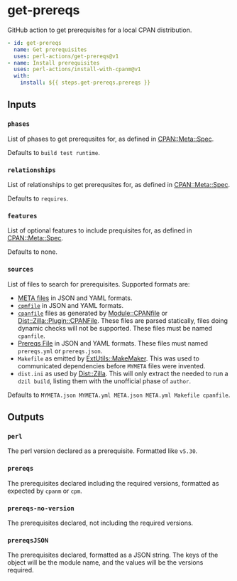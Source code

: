 # get-prereqs

GitHub action to get prerequisites for a local CPAN distribution.

```yaml
- id: get-prereqs
  name: Get prerequisites
  uses: perl-actions/get-prereqs@v1
- name: Install prerequisites
  uses: perl-actions/install-with-cpanm@v1
  with:
    install: ${{ steps.get-prereqs.prereqs }}
```

## Inputs

### `phases`

List of phases to get prerequsites for, as defined in
[CPAN::Meta::Spec](https://metacpan.org/pod/CPAN::Meta::Spec#Phases).

Defaults to `build test runtime`.

### `relationships`

List of relationships to get prerequsites for, as defined in
[CPAN::Meta::Spec](https://metacpan.org/pod/CPAN::Meta::Spec#Relationships).

Defaults to `requires`.

### `features`

List of optional features to include prequisites for, as defined in
[CPAN::Meta::Spec](https://metacpan.org/pod/CPAN::Meta::Spec#optional_features).

Defaults to none.

### `sources`

List of files to search for prerequisites. Supported formats are:

- [META files](https://metacpan.org/pod/CPAN::Meta::Spec) in JSON and YAML
  formats.
- [`cpmfile`](https://metacpan.org/pod/Module::cpmfile) in JSON and YAML
  formats.
- [`cpanfile`](https://metacpan.org/dist/Module-CPANfile/view/lib/cpanfile.pod)
  files as generated by [Module::CPANfile](https://metacpan.org/pod/Module::CPANfile)
  or [Dist::Zilla::Plugin::CPANFile](https://metacpan.org/pod/Dist::Zilla::Plugin::CPANFile).
  These files are parsed statically, files doing dynamic checks will not be
  supported. These files must be named `cpanfile`.
- [Prereqs File](https://metacpan.org/pod/Dist::Zilla::Plugin::PrereqsFile)
  in JSON and YAML formats. These files must named `prereqs.yml` or
  `prereqs.json`.
- `Makefile` as emitted by
  [ExtUtils::MakeMaker](https://metacpan.org/pod/ExtUtils::MakeMaker). This
  was used to communicated dependencies before `MYMETA` files were invented.
- `dist.ini` as used by [Dist::Zilla](https://metacpan.org/pod/Dist::Zilla).
  This will only extract the needed to run a `dzil build`, listing them with
  the unofficial phase of `author`.

Defaults to `MYMETA.json MYMETA.yml META.json META.yml Makefile cpanfile`.

## Outputs

### `perl`

The perl version declared as a prerequisite. Formatted like `v5.30`.

### `prereqs`

The prerequisites declared including the required versions, formatted as
expected by `cpanm` or `cpm`.

### `prereqs-no-version`

The prerequisites declared, not including the required versions.

### `prereqsJSON`

The prerequisites declared, formatted as a JSON string. The keys of the object
will be the module name, and the values will be the versions required.
